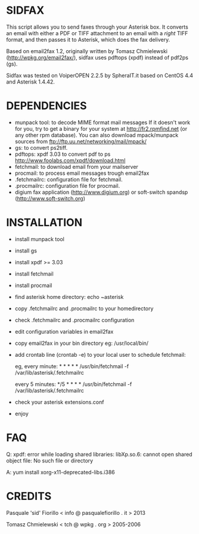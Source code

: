 SIDFAX
======

This script allows you to send faxes through your Asterisk box.
It converts an email with either a PDF or TIFF attachment to an email with a *right*
TIFF format, and then passes it to Asterisk, which does the fax delivery.

Based on email2fax 1.2, originally written by Tomasz Chmielewski (http://wpkg.org/email2fax/), sidfax uses pdftops (xpdf) instead of pdf2ps (gs).

Sidfax was tested on VoiperOPEN 2.2.5 by SpheraIT.it based on CentOS 4.4 and Asterisk 1.4.42.


DEPENDENCIES
============

- munpack tool:	to decode MIME format mail messages
                If it doesn't work for you, try to get a binary for your system 
                at http://fr2.rpmfind.net (or any other rpm database).
                You can also download mpack/munpack sources from ftp://ftp.uu.net/networking/mail/mpack/
- gs:           to convert ps2tiff.
- pdftops:      xpdf 3.03 to convert pdf to ps
                http://www.foolabs.com/xpdf/download.html
- fetchmail:    to download email from your mailserver
- procmail:     to process email messages trough email2fax
- .fetchmailrc: configuration file for fetchmail.
- .procmailrc:  configuration file for procmail.
- digium fax application (http://www.digium.org) or soft-switch spandsp (http://www.soft-switch.org)


INSTALLATION
============

- install munpack tool
- install gs
- install xpdf >= 3.03
- install fetchmail
- install procmail
- find asterisk home directory: echo ~asterisk
- copy .fetchmailrc and .procmailrc to your homedirectory
- check .fetchmailrc and .procmailrc configuration
- edit configuration variables in email2fax
- copy email2fax in your bin directory eg: /usr/local/bin/
- add crontab line (crontab -e) to your local user to schedule fetchmail:

    eg, every minute: * * * * * /usr/bin/fetchmail -f /var/lib/asterisk/.fetchmailrc

	every 5 minutes: */5 * * * * /usr/bin/fetchmail -f /var/lib/asterisk/.fetchmailrc
	
- check your asterisk extensions.conf
- enjoy


FAQ
===
Q: xpdf: error while loading shared libraries: libXp.so.6: cannot open shared object file: No such file or directory

A: yum install xorg-x11-deprecated-libs.i386


CREDITS
=======
Pasquale 'sid' Fiorillo < info @ pasqualefiorillo . it > 2013

Tomasz Chmielewski < tch @ wpkg . org > 2005-2006
